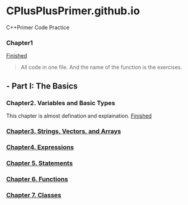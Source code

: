 # CPlusPlusPrimer.github.io
C++Primer Code Practice

### Chapter1 
[Finished](/Chapter1/chapter1.cc) 
>All code in one file. And the name of the function is the exercises.

## - Part I: The Basics
### Chapter2. Variables and Basic Types
This chapter is almost defination and explaination. 
[Finished](/Chapter2) 
### [Chapter3. Strings, Vectors, and Arrays](/Chapter3)

### [Chapter4. Expressions](/Chapter4)
### [Chapter 5. Statements](/Chapter5)
### [Chapter 6. Functions](/Chapter6)
### [Chapter 7. Classes](/Chapter7)
